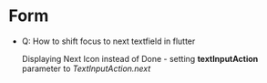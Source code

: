 # Form

* Q:  How to shift focus to next textfield in flutter

    Displaying Next Icon instead of Done - setting __textInputAction__ parameter to _TextInputAction.next_
